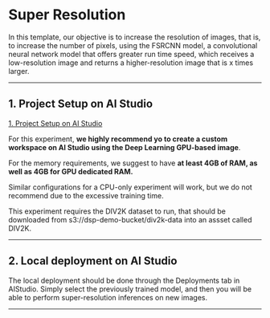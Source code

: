 # Super Resolution
<!-- ![alt](../../../images/BERT_QA_image.png) -->
<!-- colocar uma imagem aqui -->

In this template, our objective is to increase the resolution of images, that is, to increase the number of pixels, using the FSRCNN model, a convolutional neural network model that offers greater run time speed, which receives a low-resolution image and returns a higher-resolution image that is x times larger.

 ---

 ## 1. Project Setup on AI Studio
 
 [1. Project Setup on AI Studio](#1-project-setup-on-ai-studio)

 For this experiment, **we highly recommend yo to create a custom workspace on AI Studio using the Deep Learning GPU-based image**. 
 
 For the memory requirements, we suggest to have **at least 4GB of RAM, as well as 4GB for GPU dedicated RAM.**

 Similar configurations for a CPU-only experiment will work, but we do not recommend due to the excessive training time.

This experiment requires the DIV2K dataset to run, that should be downloaded from s3://dsp-demo-bucket/div2k-data into an assset called DIV2K.


---

 ## 2. Local deployment on AI Studio

The local deployment should be done through the Deployments tab in AIStudio. Simply select the previously trained model, and then you will be able to perform super-resolution inferences on new images.

 ---
